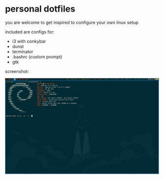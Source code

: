 # personal dotfiles

you are welcome to get inspired to configure your own linux setup

included are configs for:
- i3 with conkybar
- dunst
- terminator
- .bashrc (custom prompt)
- gtk

screenshot:

![screenshot](screenfetch.png)
